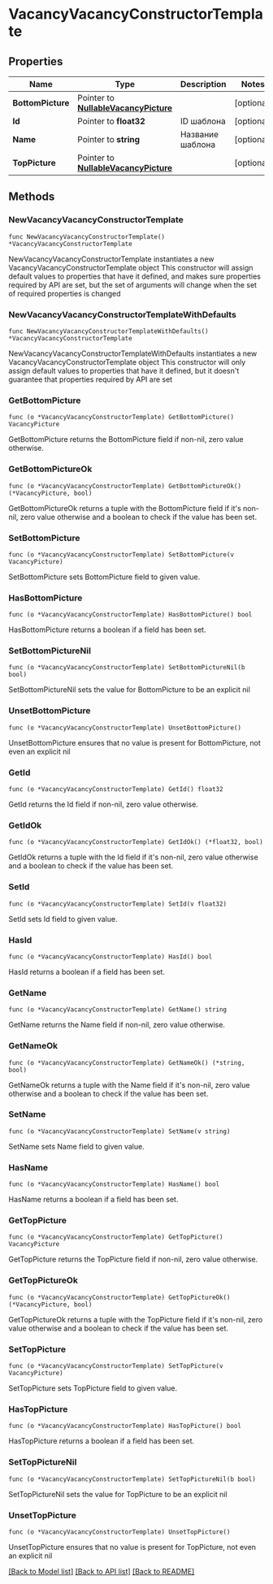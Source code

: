 # VacancyVacancyConstructorTemplate

## Properties

Name | Type | Description | Notes
------------ | ------------- | ------------- | -------------
**BottomPicture** | Pointer to [**NullableVacancyPicture**](VacancyPicture.md) |  | [optional] 
**Id** | Pointer to **float32** | ID шаблона | [optional] 
**Name** | Pointer to **string** | Название шаблона | [optional] 
**TopPicture** | Pointer to [**NullableVacancyPicture**](VacancyPicture.md) |  | [optional] 

## Methods

### NewVacancyVacancyConstructorTemplate

`func NewVacancyVacancyConstructorTemplate() *VacancyVacancyConstructorTemplate`

NewVacancyVacancyConstructorTemplate instantiates a new VacancyVacancyConstructorTemplate object
This constructor will assign default values to properties that have it defined,
and makes sure properties required by API are set, but the set of arguments
will change when the set of required properties is changed

### NewVacancyVacancyConstructorTemplateWithDefaults

`func NewVacancyVacancyConstructorTemplateWithDefaults() *VacancyVacancyConstructorTemplate`

NewVacancyVacancyConstructorTemplateWithDefaults instantiates a new VacancyVacancyConstructorTemplate object
This constructor will only assign default values to properties that have it defined,
but it doesn't guarantee that properties required by API are set

### GetBottomPicture

`func (o *VacancyVacancyConstructorTemplate) GetBottomPicture() VacancyPicture`

GetBottomPicture returns the BottomPicture field if non-nil, zero value otherwise.

### GetBottomPictureOk

`func (o *VacancyVacancyConstructorTemplate) GetBottomPictureOk() (*VacancyPicture, bool)`

GetBottomPictureOk returns a tuple with the BottomPicture field if it's non-nil, zero value otherwise
and a boolean to check if the value has been set.

### SetBottomPicture

`func (o *VacancyVacancyConstructorTemplate) SetBottomPicture(v VacancyPicture)`

SetBottomPicture sets BottomPicture field to given value.

### HasBottomPicture

`func (o *VacancyVacancyConstructorTemplate) HasBottomPicture() bool`

HasBottomPicture returns a boolean if a field has been set.

### SetBottomPictureNil

`func (o *VacancyVacancyConstructorTemplate) SetBottomPictureNil(b bool)`

 SetBottomPictureNil sets the value for BottomPicture to be an explicit nil

### UnsetBottomPicture
`func (o *VacancyVacancyConstructorTemplate) UnsetBottomPicture()`

UnsetBottomPicture ensures that no value is present for BottomPicture, not even an explicit nil
### GetId

`func (o *VacancyVacancyConstructorTemplate) GetId() float32`

GetId returns the Id field if non-nil, zero value otherwise.

### GetIdOk

`func (o *VacancyVacancyConstructorTemplate) GetIdOk() (*float32, bool)`

GetIdOk returns a tuple with the Id field if it's non-nil, zero value otherwise
and a boolean to check if the value has been set.

### SetId

`func (o *VacancyVacancyConstructorTemplate) SetId(v float32)`

SetId sets Id field to given value.

### HasId

`func (o *VacancyVacancyConstructorTemplate) HasId() bool`

HasId returns a boolean if a field has been set.

### GetName

`func (o *VacancyVacancyConstructorTemplate) GetName() string`

GetName returns the Name field if non-nil, zero value otherwise.

### GetNameOk

`func (o *VacancyVacancyConstructorTemplate) GetNameOk() (*string, bool)`

GetNameOk returns a tuple with the Name field if it's non-nil, zero value otherwise
and a boolean to check if the value has been set.

### SetName

`func (o *VacancyVacancyConstructorTemplate) SetName(v string)`

SetName sets Name field to given value.

### HasName

`func (o *VacancyVacancyConstructorTemplate) HasName() bool`

HasName returns a boolean if a field has been set.

### GetTopPicture

`func (o *VacancyVacancyConstructorTemplate) GetTopPicture() VacancyPicture`

GetTopPicture returns the TopPicture field if non-nil, zero value otherwise.

### GetTopPictureOk

`func (o *VacancyVacancyConstructorTemplate) GetTopPictureOk() (*VacancyPicture, bool)`

GetTopPictureOk returns a tuple with the TopPicture field if it's non-nil, zero value otherwise
and a boolean to check if the value has been set.

### SetTopPicture

`func (o *VacancyVacancyConstructorTemplate) SetTopPicture(v VacancyPicture)`

SetTopPicture sets TopPicture field to given value.

### HasTopPicture

`func (o *VacancyVacancyConstructorTemplate) HasTopPicture() bool`

HasTopPicture returns a boolean if a field has been set.

### SetTopPictureNil

`func (o *VacancyVacancyConstructorTemplate) SetTopPictureNil(b bool)`

 SetTopPictureNil sets the value for TopPicture to be an explicit nil

### UnsetTopPicture
`func (o *VacancyVacancyConstructorTemplate) UnsetTopPicture()`

UnsetTopPicture ensures that no value is present for TopPicture, not even an explicit nil

[[Back to Model list]](../README.md#documentation-for-models) [[Back to API list]](../README.md#documentation-for-api-endpoints) [[Back to README]](../README.md)


